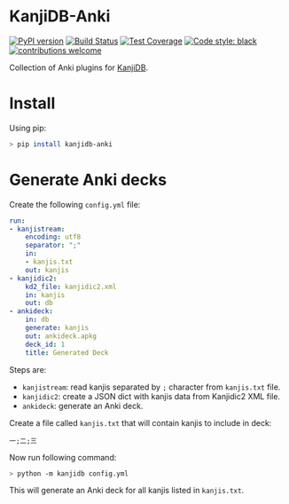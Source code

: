 # KanjiDB-Anki

[![PyPI version](https://badge.fury.io/py/kanjidb-anki.svg)](https://badge.fury.io/py/kanjidb-anki)
[![Build Status](https://travis-ci.org/Nauja/kanjidb-anki.png?branch=master)](https://travis-ci.org/Nauja/kanjidb-anki)
[![Test Coverage](https://codeclimate.com/github/Nauja/kanjidb-anki/badges/coverage.svg)](https://codeclimate.com/github/Nauja/kanjidb-anki/coverage)
[![Code style: black](https://img.shields.io/badge/code%20style-black-000000.svg)](https://github.com/psf/black)
[![contributions welcome](https://img.shields.io/badge/contributions-welcome-brightgreen.svg?style=flat)](https://github.com/Nauja/kanjidb-anki/issues)

Collection of Anki plugins for [KanjiDB](https://github.com/Nauja/kanjidb).

# Install

Using pip:

```bash
> pip install kanjidb-anki
```

# Generate Anki decks

Create the following `config.yml` file:

```yaml
run:
- kanjistream:
    encoding: utf8
    separator: ";"
    in:
    - kanjis.txt
    out: kanjis
- kanjidic2:
    kd2_file: kanjidic2.xml
    in: kanjis
    out: db
- ankideck:
    in: db
    generate: kanjis
    out: ankideck.apkg
    deck_id: 1
    title: Generated Deck
```

Steps are:
  * `kanjistream`: read kanjis separated by `;` character from `kanjis.txt` file.
  * `kanjidic2`: create a JSON dict with kanjis data from Kanjidic2 XML file.
  * `ankideck`: generate an Anki deck.

Create a file called `kanjis.txt` that will contain kanjis to include in deck:

```
一;二;三
```

Now run following command:

```bash
> python -m kanjidb config.yml
```

This will generate an Anki deck for all kanjis listed in `kanjis.txt`.
